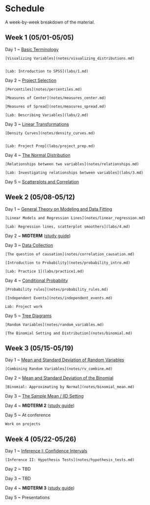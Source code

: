 # Schedule

A week-by-week breakdown of the material.

## Week  1 (05/01-05/05)

Day 1
  ~ [Basic Terminology](notes/basic_terminology.md)

    [Visualizing Variables](notes/visualizing_distributions.md)


    [Lab: Introduction to SPSS](labs/1.md)

Day 2
  ~ [Project Selection](notes/projects.md)

    [Percentiles](notes/percentiles.md)

    [Measures of Center](notes/measures_center.md)

    [Measures of Spread](notes/measures_spread.md)

    [Lab: Describing Variables](labs/2.md)

Day 3
  ~ [Linear Transformations](notes/linear_transformations.md)

    [Density Curves](notes/density_curves.md)


    [Lab: Project Prep](labs/project_prep.md)

Day 4
  ~ [The Normal Distribution](notes/normal_distribution.md)

    [Relationships between two variables](notes/relationships.md)

    [Lab: Investigating relationships between variables](labs/3.md)

Day 5
  ~ [Scatterplots and Correlation](notes/scatterplot_correlation.md)

## Week  2 (05/08-05/12)

Day 1
  ~ [General Theory on Modeling and Data Fitting](notes/modeling_general.md)

    [Linear Models and Regression Lines](notes/linear_regression.md)

    [Lab: Regression lines, scatterplot smoothers](labs/4.md)

Day 2
  ~ **MIDTERM**  ([study guide](notes/midterm1_study_guide.md))

Day 3
  ~ [Data Collection](notes/data_collection.md)

    [The question of causation](notes/correlation_causation.md)

    [Introduction to Probability](notes/probability_intro.md)

    [Lab: Practice 1](labs/practice1.md)

Day 4
  ~ [Conditional Probability](notes/probability_conditional.md)

    [Probability rules](notes/probability_rules.md)

    [Independent Events](notes/independent_events.md)

    Lab: Project work

Day 5
  ~ [Tree Diagrams](notes/decision_trees.md)

    [Random Variables](notes/random_variables.md)

    [The Binomial Setting and Distribution](notes/binomial.md)

## Week  3 (05/15-05/19)

Day 1
  ~ [Mean and Standard Deviation of Random Variables](notes/rv_mean.md)

    [Combining Random Variables](notes/rv_combine.md)

Day 2
  ~ [Mean and Standard Deviation of the Binomial](notes/binomial_mean.md)

    [Binomial: Approximating by Normal](notes/binomial_mean.md)

Day 3
  ~ [The Sample Mean / IID Setting](notes/iid_setting.md)

Day 4
  ~ **MIDTERM 2** ([study guide](notes/midterm2_study_guide.md))

Day 5
  ~ At conference

    Work on projects

## Week  4 (05/22-05/26)

Day 1
  ~ [Inference I: Confidence Intervals](notes/confidence_intervals.md)

    [Inference II: Hypothesis Tests](notes/hypothesis_tests.md)

Day 2
  ~ TBD

Day 3
  ~ TBD

Day 4
  ~ **MIDTERM 3** ([study guide](notes/midterm3_study_guide.md))

Day 5
  ~ Presentations
